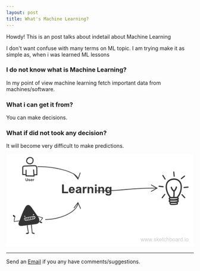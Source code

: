 ```yaml
---
layout: post
title: What's Machine Learning?
---
```


<div class="message">
  Howdy! This is an post talks about indetail about Machine Learning
</div>

I don't want confuse with many terms on ML topic. I am trying make it as simple as, when i was learned ML lessons

### I do not know what is Machine Learning?
In my point of view machine learning fetch important data from machines/software.

### What i can get it from?
You can make decisions.

### What if did not took any decision?
It will become very difficult to make predictions.

![ml-image](../assets/img/machine-learning.png)

-----

Send an <a href="mailto:malli.kv2@gmail.com?subject=POST:%20Bottom%20to%20top%20approach%20for%20list%20comprehension">Email</a> if you any have comments/suggestions.

